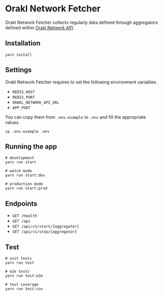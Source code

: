 # Orakl Network Fetcher

Orakl Network Fetcher collects regularly data defined through aggregators defined within [Orakl Network API](https://github.com/Bisonai/orakl/tree/master/api).

## Installation

```shell
yarn install
```

## Settings

Orakl Network Fetcher requires to set the following environment variables.

* `REDIS_HOST`
* `REDIS_PORT`
* `ORAKL_NETWORK_API_URL`
* `APP_PORT`

You can copy them from `.env.example` to `.env` and fill the appropriate values.

```shell
cp .env.example .env
```

## Running the app

```shell
# development
yarn run start

# watch mode
yarn run start:dev

# production mode
yarn run start:prod
```

## Endpoints

* `GET /health`
* `GET /api`
* `GET /api/v1/start/{aggregator}`
* `GET /api/v1/stop/{aggregator}`

## Test

```shell
# unit tests
yarn run test

# e2e tests
yarn run test:e2e

# test coverage
yarn run test:cov
```
